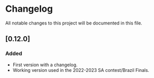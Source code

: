 # Changelog

All notable changes to this project will be documented in this file.

## [0.12.0]

### Added

- First version with a changelog.
- Working version used in the 2022-2023 SA contest/Brazil Finals.
